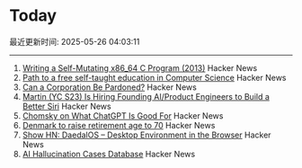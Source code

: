 # Today

最近更新时间: 2025-05-26 04:03:11

--- 
1. [Writing a Self-Mutating x86_64 C Program (2013)](https://ephemeral.cx/2013/12/writing-a-self-mutating-x86_64-c-program/) Hacker News
2. [Path to a free self-taught education in Computer Science](https://github.com/ossu/computer-science) Hacker News
3. [Can a Corporation Be Pardoned?](https://papers.ssrn.com/sol3/papers.cfm?abstract_id=5202339) Hacker News
4. [Martin (YC S23) Is Hiring Founding AI/Product Engineers to Build a Better Siri](https://www.ycombinator.com/companies/martin/jobs) Hacker News
5. [Chomsky on What ChatGPT Is Good For](https://chomsky.info/20230503-2/) Hacker News
6. [Denmark to raise retirement age to 70](https://www.telegraph.co.uk/world-news/2025/05/23/denmark-raise-retirement-age-70/) Hacker News
7. [Show HN: DaedalOS – Desktop Environment in the Browser](https://github.com/DustinBrett/daedalOS) Hacker News
8. [AI Hallucination Cases Database](https://www.damiencharlotin.com/hallucinations/) Hacker News
